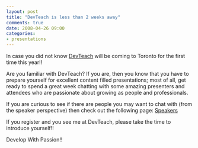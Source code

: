 ```yaml
---
layout: post
title: "DevTeach is less than 2 weeks away"
comments: true
date: 2008-04-26 09:00
categories:
- presentations
---
```


In case you did not know [DevTeach](http://devteach.com/) will be coming to Toronto for the first time this year!!

Are you familiar with DevTeach? If you are, then you know that you have to prepare yourself for excellent content filled presentations; most of all, get ready to spend a great week chatting with some amazing presenters and attendees who are passionate about growing as people and professionals.

If you are curious to see if there are people you may want to chat with (from the speaker perspective) then check out the following page: [Speakers](http://www.devteach.com/Speaker.aspx)

If you register and you see me at DevTeach, please take the time to introduce yourself!!

Develop With Passion!!





